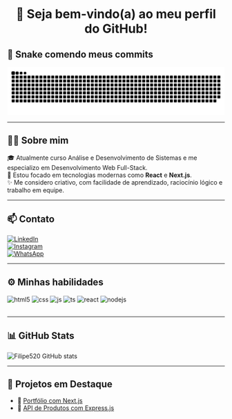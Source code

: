 <h1 align="center">👋 Seja bem-vindo(a) ao meu perfil do GitHub!</h1>

## 🐍 Snake comendo meus commits
<picture>
  <source media="(prefers-color-scheme: dark)" srcset="https://raw.githubusercontent.com/Filipe520/Filipe520/output/github-contribution-grid-snake-dark.svg" />
  <source media="(prefers-color-scheme: light)" srcset="https://raw.githubusercontent.com/Filipe520/Filipe520/output/github-contribution-grid-snake.svg" />
<img src="https://github.com/Platane/snk/raw/output/github-contribution-grid-snake.svg?color_snake=#007BFF&color_dots=#cce4f6,#99ccff,#66b3ff,#3399ff,#007acc&background=transparent" />


</picture>

---

## 👨‍💻 Sobre mim

🎓 Atualmente curso Análise e Desenvolvimento de Sistemas e me especializo em Desenvolvimento Web Full-Stack.  
🚀 Estou focado em tecnologias modernas como **React** e **Next.js**.  
✨ Me considero criativo, com facilidade de aprendizado, raciocínio lógico e trabalho em equipe.

---

## 📫 Contato

[![LinkedIn](https://img.shields.io/badge/LinkedIn-0077B5?style=for-the-badge&logo=linkedin&logoColor=white)](https://www.linkedin.com/in/filipe-alves-3130672b7)  
[![Instagram](https://img.shields.io/badge/Instagram-E4405F?style=for-the-badge&logo=instagram&logoColor=white)](https://www.instagram.com/filipealves520/)  
[![WhatsApp](https://img.shields.io/badge/WhatsApp-25D366?style=for-the-badge&logo=whatsapp&logoColor=white)](https://wa.me/5561985543989)

---

## ⚙️ Minhas habilidades

<div style="display: inline_block">
  <img align="center" alt="html5" src="https://img.shields.io/badge/HTML5-E34F26?style=for-the-badge&logo=html5&logoColor=white" />
  <img align="center" alt="css" src="https://img.shields.io/badge/CSS3-1572B6?style=for-the-badge&logo=css3&logoColor=white" />
  <img align="center" alt="js" src="https://img.shields.io/badge/JavaScript-F7DF1E?style=for-the-badge&logo=javascript&logoColor=black" />
  <img align="center" alt="ts" src="https://img.shields.io/badge/TypeScript-007ACC?style=for-the-badge&logo=typescript&logoColor=white" />
  <img align="center" alt="react" src="https://img.shields.io/badge/React-20232A?style=for-the-badge&logo=react&logoColor=61DAFB" />
  <img align="center" alt="nodejs" src="https://img.shields.io/badge/Node.js-43853D?style=for-the-badge&logo=node.js&logoColor=white" />
</div><br/>

---

## 📊 GitHub Stats

![Filipe520 GitHub stats](https://github-readme-stats.vercel.app/api?username=Filipe520&show_icons=true&theme=react&count_private=true&include_all_commits=true&v=2)



---

## 🚀 Projetos em Destaque

- 🔗 [Portfólio com Next.js](#)
- 🔗 [API de Produtos com Express.js](#)

